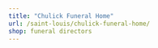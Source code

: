 ```yaml
---
title: "Chulick Funeral Home"
url: /saint-louis/chulick-funeral-home/
shop: funeral directors
---
```

